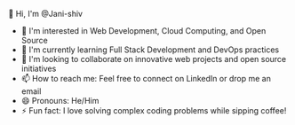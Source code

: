 👋 Hi, I'm @Jani-shiv
- 👀 I'm interested in Web Development, Cloud Computing, and Open Source
- 🌱 I'm currently learning Full Stack Development and DevOps practices
- 💞️ I'm looking to collaborate on innovative web projects and open source initiatives
- 📫 How to reach me: Feel free to connect on LinkedIn or drop me an email
- 😄 Pronouns: He/Him
- ⚡ Fun fact: I love solving complex coding problems while sipping coffee!

